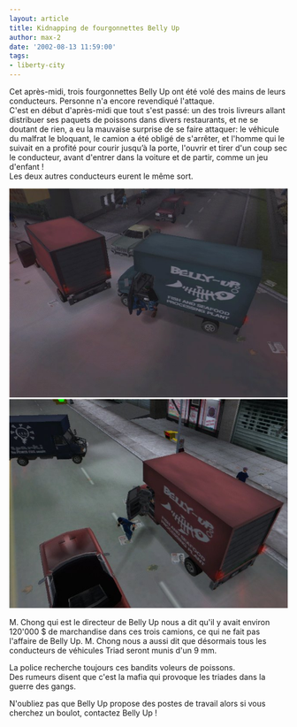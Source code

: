 ```yaml
---
layout: article
title: Kidnapping de fourgonnettes Belly Up
author: max-2
date: '2002-08-13 11:59:00'
tags:
- liberty-city
---
```


Cet après-midi, trois fourgonnettes Belly Up ont été volé des mains de leurs conducteurs. Personne n'a encore revendiqué l'attaque.  
C'est en début d'après-midi que tout s'est passé: un des trois livreurs allant distribuer ses paquets de poissons dans divers restaurants, et ne se doutant de rien, a eu la mauvaise surprise de se faire attaquer: le véhicule du malfrat le bloquant, le camion a été obligé de s'arrêter, et l'homme qui le suivait en a profité pour courir jusqu’à la porte, l'ouvrir et tirer d'un coup sec le conducteur, avant d'entrer dans la voiture et de partir, comme un jeu d'enfant !  
Les deux autres conducteurs eurent le même sort.

![](/content/images/2016/07/bellyup1.jpg)
![](/content/images/2016/07/bellyup2.jpg)

M. Chong qui est le directeur de Belly Up nous a dit qu'il y avait environ 120'000 $ de marchandise dans ces trois camions, ce qui ne fait pas l'affaire de Belly Up. M. Chong nous a aussi dit que désormais tous les conducteurs de véhicules Triad seront munis d'un 9 mm.

La police recherche toujours ces bandits voleurs de poissons.  
Des rumeurs disent que c'est la mafia qui provoque les triades dans la guerre des gangs.

N'oubliez pas que Belly Up propose des postes de travail alors si vous cherchez un boulot, contactez Belly Up !